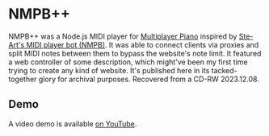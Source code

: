 # NMPB++
NMPB++ was a Node.js MIDI player for [Multiplayer Piano](https://multiplayerpiano.net) inspired by [Ste-Art's MIDI player bot (NMPB)](https://nmpb-blog.blogspot.com/).
It was able to connect clients via proxies and split MIDI notes between them to bypass the website's note limit. 
It featured a web controller of some description, which might've been my first time trying to create any kind of website.
It's published here in its tacked-together glory for archival purposes. Recovered from a CD-RW 2023.12.08.

## Demo
A video demo is available [on YouTube](https://www.youtube.com/watch?v=jeuck5rjDlo).